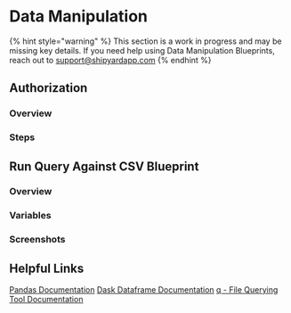 # Data Manipulation

{% hint style="warning" %}
This section is a work in progress and may be missing key details. If you need help using Data Manipulation Blueprints, reach out to support@shipyardapp.com
{% endhint %}

## Authorization

### Overview

### Steps

## Run Query Against CSV Blueprint

### Overview

### Variables

### Screenshots

## Helpful Links

[Pandas Documentation](https://pandas.pydata.org/docs/) [Dask Dataframe Documentation](https://docs.dask.org/en/latest/dataframe.html) [q - File Querying Tool Documentation](http://harelba.github.io/q/)

